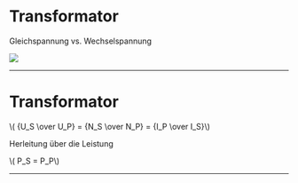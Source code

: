 # Transformator

Gleichspannung vs. Wechselspannung

<img src=https://i.imgur.com/4oKOJkk.png>

---

# Transformator

\\( {U_S \over U_P} = {N_S \over N_P} = {I_P \over I_S}\\)

Herleitung über die Leistung

\\( P_S = P_P\\)

---



